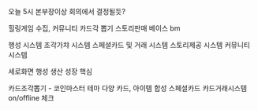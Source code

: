오늘 5시 본부장이상 회의에서 결정될듯? 

힐링게임 수집, 커뮤니티 
카드각 뽑기 
스토리판매 베이스 bm 


행성 시스템 
조각가챠 시스템 
스페셜카드 및 거래 시스템 
스토리제공 시스템 
커뮤니티 시스템 

세로화면 
행성 생산 성장 핵심 

카드조각뽑기 - 코인마스터 테마 다양 
카드, 아이템 합성 
스페셜카드 카드거래시스템 on/offline 체크 

